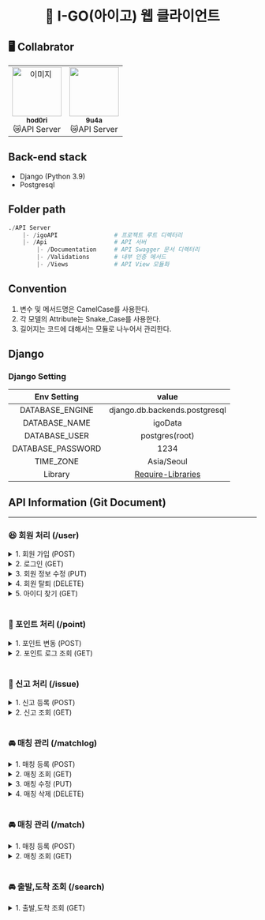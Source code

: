 <h1 align="center"> 🚗 I-GO(아이고) 웹 클라이언트 </h1>

## 🖥️ Collabrator

<table>
  <tr>
    <td align="center"><a href="https://github.com/hod0ri"><img src="https://avatars.githubusercontent.com/u/65306839?v=4" width="100px;" alt="이미지"/><br /><sub><b>hod0ri</b></sub></a><br />😿API Server</td>
    <td align="center"><a href="https://github.com/9u4a"><img src="https://avatars.githubusercontent.com/u/81855010?v=4" width="100px;" alt=""/><br /><sub><b>9u4a</b></sub></a><br />😿API Server</td>
  </tr>
</table>

## Back-end stack

- Django (Python 3.9)
- Postgresql

## Folder path

```py
./API Server
    |- /igoAPI                # 프로젝트 루트 디렉터리
    |- /Api                   # API 서버
        |- /Documentation     # API Swagger 문서 디렉터리
        |- /Validations       # 내부 인증 메서드
        |- /Views             # API View 모듈화
```

## Convention

1. 변수 및 메서드명은 CamelCase를 사용한다.
2. 각 모델의 Attribute는 Snake_Case를 사용한다.
3. 길어지는 코드에 대해서는 모듈로 나누어서 관리한다.

## Django

### Django Setting

|    Env Setting    |                                                  value                                                   |
| :---------------: | :------------------------------------------------------------------------------------------------------: |
|  DATABASE_ENGINE  |                                      django.db.backends.postgresql                                       |
|   DATABASE_NAME   |                                                 igoData                                                  |
|   DATABASE_USER   |                                              postgres(root)                                              |
| DATABASE_PASSWORD |                                                   1234                                                   |
|     TIME_ZONE     |                                                Asia/Seoul                                                |
|      Library      | [Require-Libraries](https://github.com/Hod0ri/2022-Capstone-IGO/blob/main/API%20Server/requirements.txt) |

## API Information (Git Document)

---

### 😆 회원 처리 (/user)

<details>
<summary>1. 회원 가입 (POST)</summary>

### Request Form

|     TAG     |  value  | required |
| :---------: | :-----: | :------: |
|   API URL   |  /user  |    -     |
|   Method    |  POST   |    -     |
|   user_Id   | String  |    ✔️    |
|  user_Nick  | String  |    ✔️    |
|  user_Name  | String  |    ✔️    |
| user_Driver | Boolean |    ✔️    |
| user_Phone  | String  |    ✔️    |
| user_Email  | String  |    ✔️    |

### Response Form

|   TAG   | value  |         Example          |
| :-----: | :----: | :----------------------: |
| success | String |          false           |
|   err   | String | user_Nick is not Defined |

</details>

<details>
<summary>2. 로그인 (GET)</summary>

### Request Form

|       TAG        | value  | required |
| :--------------: | :----: | :------: |
|     API URL      | /user  |    -     |
|      Method      |  GET   |    -     |
| token (inCookie) | String |    ✔️    |

### Response Form

|    TAG    | value  |          Example           |
| :-------: | :----: | :------------------------: |
|  success  | String |           false            |
| user_Nick | String |            None            |
|  errMsg   | String | 'user_Nick is not Defined' |

</details>
<details>
<summary>3. 회원 정보 수정 (PUT)</summary>

### Request Form

|       TAG        |  value  | required |
| :--------------: | :-----: | :------: |
|     API URL      |  /user  |    -     |
|      Method      |  POST   |    -     |
| token (inCookie) | String  |    ✔️    |
|    user_Nick     | String  |    ✔️    |
|    user_Name     | String  |    ✔️    |
|   user_Driver    | Boolean |    ✔️    |
|    user_Phone    | String  |    ✔️    |
|    user_Email    | String  |    ✔️    |

### Response Form

|   TAG   | value  |          Example          |
| :-----: | :----: | :-----------------------: |
| success | String |           false           |
|   err   | String | user_Phone is not Defined |

</details>
<details>
<summary>4. 회원 탈퇴 (DELETE)</summary>

### Request Form

|       TAG        | value  | required |
| :--------------: | :----: | :------: |
|     API URL      | /user  |    -     |
|      Method      |  GET   |    -     |
| token (inCookie) | String |    ✔️    |

### Response Form

|   TAG   | value  | Example |
| :-----: | :----: | :-----: |
| success | String |  true   |
| errMsg  | String |   ''    |

</details>
<details>
<summary>5. 아이디 찾기 (GET)</summary>

### Request Form

|    TAG     | value  | required |
| :--------: | :----: | :------: |
|  API URL   |  /ems  |    -     |
|   Method   |  GET   |    -     |
| user_Name  | String |    ✔️    |
| user_Email | String |    ✔️    |
| user_Phone | String |    ✔️    |

### Response Form

|   TAG   | value  | Example |
| :-----: | :----: | :-----: |
| success | String |  true   |
| user_Id | String |  user1  |
| errMsg  | String |   ''    |

</details>

<br />

### 💸 포인트 처리 (/point)

<details>
<summary>1. 포인트 변동 (POST)</summary>

### Request Form

|       TAG        |  value   | required |
| :--------------: | :------: | :------: |
|     API URL      |  /point  |    -     |
|      Method      |   POST   |    -     |
| token (inCookie) |  String  |    ✔️    |
|     pot_Date     | datetime |    ✔️    |
|    pot_Change    | Integer  |    ✔️    |
|    pot_Reason    |  String  |    ✔️    |

### Response Form

|   TAG   |  value  | Example |
| :-----: | :-----: | :-----: |
| success | String  |  true   |
| result  | Integer |  3000   |
|   err   | String  |   ''    |

</details>

<details>
<summary>2. 포인트 로그 조회 (GET)</summary>

### Request Form

|       TAG        | value  | required |
| :--------------: | :----: | :------: |
|     API URL      | /point |    -     |
|      Method      |  GET   |    -     |
| token (inCookie) | String |    ✔️    |

### Response Form

|   TAG   | value  | Example |
| :-----: | :----: | :-----: |
| success | String |  true   |
| result  |  Json  | All Log |
|   err   | String |   ''    |

### Log Form

|    TAG     |  value   |       Example        |
| :--------: | :------: | :------------------: |
|  pot_Date  | datetime | 2022-05-27T09:31:00Z |
| pot_Reason |  String  |         add          |
| pot_Change | Integer  |        10000         |
| pot_Amount | Integer  |        30000         |

</details>
<br />

### 🚩 신고 처리 (/issue)

<details>
<summary>1. 신고 등록 (POST)</summary>

### Request Form

|       TAG        | value  | required |
| :--------------: | :----: | :------: |
|     API URL      | /issue |    -     |
|      Method      |  POST  |    -     |
| token (inCookie) | String |    ✔️    |
|    ns_Target     | String |    ✔️    |
|    ns_Reason     | String |    ✔️    |
|      ns_Etc      | String |    ✔️    |

### Response Form

|   TAG   | value  | Example |
| :-----: | :----: | :-----: |
| success | String |  true   |
|   err   | String |   ''    |

</details>

<details>
<summary>2. 신고 조회 (GET)</summary>

### Request Form

|       TAG        | value  | required |
| :--------------: | :----: | :------: |
|     API URL      | /issue |    -     |
|      Method      |  GET   |    -     |
| token (inCookie) | String |    ✔️    |

### Response Form

|   TAG   | value  | Example |
| :-----: | :----: | :-----: |
| success | String |  true   |
| result  |  Json  | All Log |
|   err   | String |   ''    |

### Log Form

|    TAG    |  value   |       Example        |
| :-------: | :------: | :------------------: |
|  ns_Date  | datetime | 2022-05-27T09:58:00Z |
| ns_Target |  String  |        user2         |
| ns_Reason |  String  |         노쇼         |
|  ns_Etc   |  String  |          ''          |
| ns_Status |  String  |      접수 대기       |

</details>
<br />

### 🚘 매칭 관리 (/matchlog)

<details>
<summary>1. 매칭 등록 (POST)</summary>

## user = 운전자

### Request Form

|       TAG        |   value   | required |
| :--------------: | :-------: | :------: |
|     API URL      | /matchlog |    -     |
|      Method      |   POST    |    -     |
| token (inCookie) |  String   |    ✔️    |
|    mc_Arrive     |  String   |    ✔️    |
|  mc_ArriveTime   |   Time    |    ✔️    |
|     mc_Goal      |  String   |          |
|     mc_Price     |  Integer  |    ✔️    |
|     mc_Desc      |  String   |          |
|     mc_Match     |  Boolean  |          |
|     mc_Count     |  Integer  |          |

### Response Form

|   TAG   | value  | Example |
| :-----: | :----: | :-----: |
| success | String |  true   |
|   err   | String |   ''    |

<br />

## user = 탑승자

### Request Form

|       TAG        |   value   | required |
| :--------------: | :-------: | :------: |
|     API URL      | /matchlog |    -     |
|      Method      |   POST    |    -     |
| token (inCookie) |  String   |    ✔️    |
|    mm_Driver     |  String   |    ✔️    |
|    mm_Arrive     |   Time    |    ✔️    |
|    mm_Pickup     |  String   |    ✔️    |
|     mm_Goal      |  String   |          |
|     mm_Price     |  Integer  |    ✔️    |
|     mm_Match     |  Boolean  |          |

### Response Form

|   TAG   | value  | Example |
| :-----: | :----: | :-----: |
| success | String |  true   |
|   err   | String |   ''    |

</details>
<details>
<summary>2. 매칭 조회 (GET)</summary>

### Request Form

|       TAG        |   value   | required |
| :--------------: | :-------: | :------: |
|     API URL      | /matchlog |    -     |
|      Method      |    GET    |    -     |
| token (inCookie) |  String   |    ✔️    |

### Response Form

|   TAG   | value  | Example |
| :-----: | :----: | :-----: |
| success | String |  true   |
|  data   |  Json  | All Log |
|   err   | String |   ''    |

### Log Form(user = 운전자)

|      TAG      |  value  |     Example      |
| :-----------: | :-----: | :--------------: |
|   mc_Driver   | String  |      user1       |
|   mc_Arrive   | String  |     노량진역     |
| mc_ArriveTime |  Time   | 2022-05-30 10:00 |
|    mc_Goal    | String  |      대림대      |
|   mc_Price    | Integer |       3000       |
|    mc_Desc    | String  |                  |
|   mc_Match    | Boolean |      false       |
|   mc_Count    | Integer |        4         |

### Log Form(user = 탑승자)

|    TAG    |  value  |     Example      |
| :-------: | :-----: | :--------------: |
| mm_Driver | String  |      user1       |
| mm_Member | String  |      user2       |
| mm_Arrive |  Time   | 2022-05-30 10:10 |
| mm_Pickup | String  |     보라매역     |
|  mm_Goal  | String  |      대림대      |
| mm_Price  | Integer |       2000       |
| mm_Match  | Boolean |      false       |

</details>
<details>

<summary>3. 매칭 수정 (PUT)</summary>

## user = 운전자

### Request Form

|       TAG        |   value   | required |
| :--------------: | :-------: | :------: |
|     API URL      | /matchlog |    -     |
|      Method      |    PUT    |    -     |
| token (inCookie) |  String   |    ✔️    |
|    mc_Arrive     |  String   |    ✔️    |
|  mc_ArriveTime   |   Time    |    ✔️    |
|     mc_Goal      |  String   |          |
|     mc_Price     |  Integer  |    ✔️    |
|     mc_Desc      |  String   |          |
|     mc_Match     |  Boolean  |          |
|     mc_Count     |  Integer  |          |

### Response Form

|   TAG   | value  | Example |
| :-----: | :----: | :-----: |
| success | String |  true   |
|   err   | String |   ''    |

<br>

## user = 탑승자

### Request Form

|       TAG        |   value   | required |
| :--------------: | :-------: | :------: |
|     API URL      | /matchlog |    -     |
|      Method      |    PUT    |    -     |
| token (inCookie) |  String   |    ✔️    |
|    mm_Driver     |  String   |    ✔️    |
|    mm_Arrive     |   Time    |    ✔️    |
|    mm_Pickup     |  String   |    ✔️    |
|     mm_Goal      |  String   |          |
|     mm_Price     |  Integer  |    ✔️    |
|     mm_Match     |  Boolean  |          |

### Response Form

|   TAG   | value  | Example |
| :-----: | :----: | :-----: |
| success | String |  true   |
|   err   | String |   ''    |

</details>
<details>

<summary>4. 매칭 삭제 (DELETE)</summary>

### Request Form

|       TAG        |   value   | required |
| :--------------: | :-------: | :------: |
|     API URL      | /matchlog |    -     |
|      Method      |  DELETE   |    -     |
| token (inCookie) |  String   |    ✔️    |

### Response Form

|   TAG   | value  | Example |
| :-----: | :----: | :-----: |
| success | String |  true   |
|   err   | String |   ''    |

</details>
<br />

### 🚘 매칭 관리 (/match)

<details>
<summary>1. 매칭 등록 (POST)</summary>

### Request Form

|       TAG        | value  | required |
| :--------------: | :----: | :------: |
|     API URL      | /match |    -     |
|      Method      |  POST  |    -     |
| token (inCookie) | String |    ✔️    |

### Response Form

|   TAG   | value  | Example |
| :-----: | :----: | :-----: |
| success | String |  true   |
|   err   | String |   ''    |

</details>

<details>
<summary>2. 매칭 조회 (GET)</summary>

### Request Form

|       TAG        | value  | required |
| :--------------: | :----: | :------: |
|     API URL      | /match |    -     |
|      Method      |  GET   |    -     |
| token (inCookie) | String |    ✔️    |

### Response Form

|   TAG   | value  | Example  |
| :-----: | :----: | :------: |
| success | String |   true   |
|  data   |  Json  | MatchLog |
|   err   | String |    ''    |

### Log Form(user = 운전자)

|    TAG    |  value  |     Example      |
| :-------: | :-----: | :--------------: |
| mm_Driver | String  |      user1       |
| mm_Member | String  |      user2       |
| mm_Arrive |  Time   | 2022-05-30 10:10 |
| mm_Pickup | String  |     보라매역     |
|  mm_Goal  | String  |      대림대      |
| mm_Price  | Integer |       2000       |
| mm_Match  | Boolean |       true       |

### Log Form(user = 탑승자)

|    TAG    |  value  |     Example      |
| :-------: | :-----: | :--------------: |
| mm_Driver | String  |      user1       |
| mm_Member | String  |      user2       |
| mm_Arrive |  Time   | 2022-05-30 10:10 |
| mm_Pickup | String  |     보라매역     |
|  mm_Goal  | String  |      대림대      |
| mm_Price  | Integer |       2000       |
| mm_Match  | Boolean |       true       |

</details>
<br />

### 🚘 출발,도착 조회 (/search)

<details>
<summary>1. 출발,도착 조회 (GET)</summary>

### Request Form

|       TAG        |  value  | required |
| :--------------: | :-----: | :------: |
|     API URL      | /search |    -     |
|      Method      |   GET   |    -     |
| token (inCookie) | String  |    ✔️    |
|   queryString    | String  |    ✔️    |

### Response Form

|   TAG   | value  | Example |
| :-----: | :----: | :-----: |
| success | String |  true   |
|   err   | String |   ''    |

</details>
